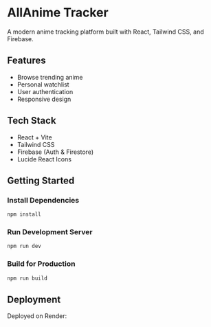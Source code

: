 # AllAnime Tracker

A modern anime tracking platform built with React, Tailwind CSS, and Firebase.

## Features
- Browse trending anime
- Personal watchlist
- User authentication
- Responsive design

## Tech Stack
- React + Vite
- Tailwind CSS
- Firebase (Auth & Firestore)
- Lucide React Icons

## Getting Started

### Install Dependencies
```bash
npm install
```

### Run Development Server
```bash
npm run dev
```

### Build for Production
```bash
npm run build
```

## Deployment
Deployed on Render: 